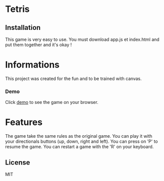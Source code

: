 # Tetris
## Installation
This game is very easy to use. You must download app.js et index.html and put them together and it's okay !
# Informations
This project was created for the fun and to be trained with canvas.
### Demo
Click [demo](https://codepen.io/AxelParis/pen/mpoOdz) to see the game on your browser.
# Features
The game take the same rules as the original game. You can play it with your directionals buttons (up, down, right and left). You can press on 'P' to resume the game. You can restart a game with the 'R' on your keyboard.

## License
MIT